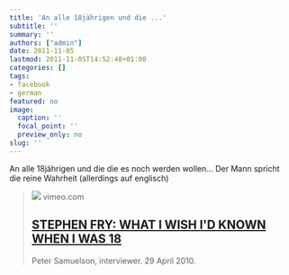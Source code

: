 ```yaml
---
title: 'An alle 18jährigen und die ...'
subtitle: ''
summary: ''
authors: ["admin"]
date: 2011-11-05
lastmod: 2011-11-05T14:52:48+01:00
categories: []
tags:
- facebook
- german
featured: no
image:
  caption: ''
  focal_point: ''
  preview_only: no
slug: ''
---
```

An alle 18jährigen und die die es noch werden wollen... Der Mann spricht die reine Wahrheit (allerdings auf englisch)
> [![](https://i.vimeocdn.com/filter/overlay?src0=https%3A%2F%2Fi.vimeocdn.com%2Fvideo%2F508077428-1b8fedb88f2ffb4173ab65f92e8f28dcfede7c0e7e236eb2436ea151816bf0f6-d_1280x744&src1=https%3A%2F%2Ff.vimeocdn.com%2Fimages_v6%2Fshare%2Fplay_icon_overlay.png)](http://vimeo.com/11414505)
> vimeo.com
> ## [STEPHEN FRY: WHAT I WISH I'D KNOWN WHEN I WAS 18](http://vimeo.com/11414505)
>
>Peter Samuelson, interviewer. 29 April 2010.


